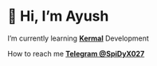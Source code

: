 # 👋 Hi, I’m Ayush

I’m currently learning [**Kermal**](https://github.com/ImSpiDy/Nexus-Xtreme-Kernel) Development      
 
How to reach me **[Telegram @SpiDyX027](https://t.me/SpiDyX027)**
